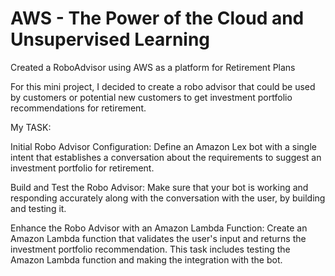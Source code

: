 # AWS - The Power of the Cloud and Unsupervised Learning
Created a RoboAdvisor using AWS as a platform for Retirement Plans

For this mini project, I decided to create a robo advisor that could be used by customers or potential new customers to get investment portfolio recommendations for retirement.

My TASK:

Initial Robo Advisor Configuration: Define an Amazon Lex bot with a single intent that establishes a conversation about the requirements to suggest an investment portfolio for retirement.


Build and Test the Robo Advisor: Make sure that your bot is working and responding accurately along with the conversation with the user, by building and testing it.


Enhance the Robo Advisor with an Amazon Lambda Function: Create an Amazon Lambda function that validates the user's input and returns the investment portfolio recommendation. This task includes testing the Amazon Lambda function and making the integration with the bot.


